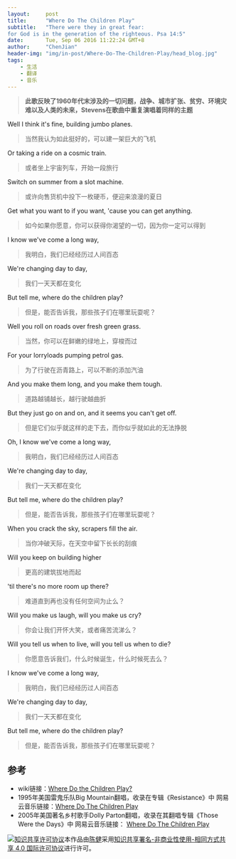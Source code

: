 ```yaml
---
layout:     post
title:      "Where Do The Children Play"
subtitle:   "There were they in great fear:
for God is in the generation of the righteous. Psa 14:5"
date:       Tue, Sep 06 2016 11:22:24 GMT+8
author:     "ChenJian"
header-img: "img/in-post/Where-Do-The-Children-Play/head_blog.jpg"
tags:
    - 生活
    - 翻译
    - 音乐
---
```


> **此歌反映了1960年代末涉及的一切问题，战争、城市扩张、贫穷、环境灾难以及人类的未来，Stevens在歌曲中重复演唱着同样的主题**

Well I think it's fine, building jumbo planes.

> 当然我认为如此挺好的，可以建一架巨大的飞机

Or taking a ride on a cosmic train.

> 或者坐上宇宙列车，开始一段旅行

Switch on summer from a slot machine.

> 或许向售货机中投下一枚硬币，便迎来浪漫的夏日

Get what you want to if you want, 'cause you can get anything.

> 如今如果你愿意，你可以获得你渴望的一切，因为你一定可以得到

I know we've come a long way,

> 我明白，我们已经经历过人间百态

We're changing day to day,

> 我们一天天都在变化

But tell me, where do the children play?

> 但是，能否告诉我，那些孩子们在哪里玩耍呢？

Well you roll on roads over fresh green grass.

> 当然，你可以在鲜嫩的绿地上，穿梭而过

For your lorryloads pumping petrol gas.

> 为了行驶在沥青路上，可以不断的添加汽油

And you make them long, and you make them tough.

> 道路越铺越长，越行驶越曲折

But they just go on and on, and it seems you can't get off.

> 但是它们似乎就这样的走下去，而你似乎就如此的无法挣脱

Oh, I know we've come a long way,

> 我明白，我们已经经历过人间百态

We're changing day to day,

> 我们一天天都在变化

But tell me, where do the children play?

> 但是，能否告诉我，那些孩子们在哪里玩耍呢？

When you crack the sky, scrapers fill the air.

> 当你冲破天际，在天空中留下长长的刮痕

Will you keep on building higher

> 更高的建筑拔地而起

'til there's no more room up there?

> 难道直到再也没有任何空间为止么？

Will you make us laugh, will you make us cry?

> 你会让我们开怀大笑，或者痛苦流涕么？

Will you tell us when to live, will you tell us when to die?

> 你愿意告诉我们，什么时候诞生，什么时候死去么？

I know we've come a long way,

> 我明白，我们已经经历过人间百态

We're changing day to day,

> 我们一天天都在变化

But tell me, where do the children play?

> 但是，能否告诉我，那些孩子们在哪里玩耍呢？

## 参考

* wiki链接：[Where Do the Children Play?](https://en.wikipedia.org/wiki/Where_Do_the_Children_Play%3F)
* 1995年美国雷鬼乐队Big Mountain翻唱，收录在专辑《Resistance》中
网易云音乐链接：[Where Do The Children Play](http://music.163.com/#/song?id=16780448)
* 2005年美国著名乡村歌手Dolly Parton翻唱，收录在其翻唱专辑《Those Were the Days》中
网易云音乐链接： [Where Do The Children Play](http://music.163.com/#/song?id=17406095)


<a rel="license" href="http://creativecommons.org/licenses/by-nc-sa/4.0/"><img alt="知识共享许可协议" style="border-width:0" src="https://i.creativecommons.org/l/by-nc-sa/4.0/88x31.png" /></a>本作品由<a xmlns:cc="http://creativecommons.org/ns#" href="https://o-my-chenjian.com/2016/09/06/Where-Do-The-Children-Play/" property="cc:attributionName" rel="cc:attributionURL">陈健</a>采用<a rel="license" href="http://creativecommons.org/licenses/by-nc-sa/4.0/">知识共享署名-非商业性使用-相同方式共享 4.0 国际许可协议</a>进行许可。
